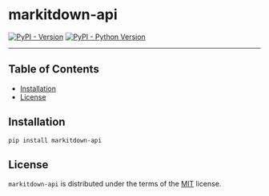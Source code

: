 # markitdown-api

[![PyPI - Version](https://img.shields.io/pypi/v/markitdown-api.svg)](https://pypi.org/project/markitdown-api)
[![PyPI - Python Version](https://img.shields.io/pypi/pyversions/markitdown-api.svg)](https://pypi.org/project/markitdown-api)

-----

## Table of Contents

- [Installation](#installation)
- [License](#license)

## Installation

```console
pip install markitdown-api
```

## License

`markitdown-api` is distributed under the terms of the [MIT](https://spdx.org/licenses/MIT.html) license.

